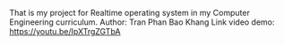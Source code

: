 That is my project for Realtime operating system in my Computer Engineering curriculum.
Author: Tran Phan Bao Khang
Link video demo: https://youtu.be/IpXTrgZGTbA
